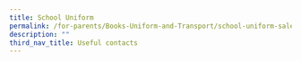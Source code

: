 ```yaml
---
title: School Uniform
permalink: /for-parents/Books-Uniform-and-Transport/school-uniform-sale
description: ""
third_nav_title: Useful contacts
---
```



